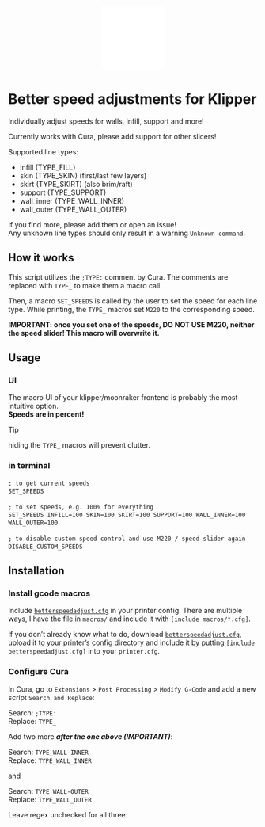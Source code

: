 <div align="center" width="100%">
  <picture>
    <source media="(prefers-color-scheme: dark)" srcset="./img/icon-light.svg" width="128">
    <source media="(prefers-color-scheme: light)" srcset="./img/icon-dark.svg" width="128">
    <img alt="" src="./img/icon-light.svg" width="128" />
  </picture>
</div>

# Better speed adjustments for Klipper

Individually adjust speeds for walls, infill, support and more!

Currently works with Cura, please add support for other slicers!

Supported line types:

- infill (TYPE_FILL)
- skin (TYPE_SKIN) (first/last few layers)
- skirt (TYPE_SKIRT) (also brim/raft)
- support (TYPE_SUPPORT)
- wall_inner (TYPE_WALL_INNER)
- wall_outer (TYPE_WALL_OUTER)

If you find more, please add them or open an issue! \
Any unknown line types should only result in a warning `Unknown command`.

## How it works

This script utilizes the `;TYPE:` comment by Cura.
The comments are replaced with `TYPE_` to make them a macro call.

Then, a macro `SET_SPEEDS` is called by the user to set the speed for each line type.
While printing, the `TYPE_` macros set `M220` to the corresponding speed.

**IMPORTANT: once you set one of the speeds, DO NOT USE M220,
neither the speed slider! This macro will overwrite it.**

## Usage

### UI

The macro UI of your klipper/moonraker frontend is probably the most intuitive option. \
**Speeds are in percent!**

> [!TIP]
> hiding the `TYPE_` macros will prevent clutter.

### in terminal

```
; to get current speeds
SET_SPEEDS

; to set speeds, e.g. 100% for everything
SET_SPEEDS INFILL=100 SKIN=100 SKIRT=100 SUPPORT=100 WALL_INNER=100 WALL_OUTER=100

; to disable custom speed control and use M220 / speed slider again
DISABLE_CUSTOM_SPEEDS
```

## Installation

### Install gcode macros

Include [`betterspeedadjust.cfg`](./betterspeedadjust.cfg) in your printer config.
There are multiple ways, I have the file in `macros/`
and include it with `[include macros/*.cfg]`.

If you don’t already know what to do, download [`betterspeedadjust.cfg`](./betterspeedadjust.cfg),
upload it to your printer’s config directory and include it by
putting `[include betterspeedadjust.cfg]` into your `printer.cfg`.

### Configure Cura

In Cura, go to `Extensions` > `Post Processing` > `Modify G-Code`
and add a new script `Search and Replace`:

Search: `;TYPE:` \
Replace: `TYPE_`

Add two more ***after the one above (IMPORTANT)***:

Search: `TYPE_WALL-INNER` \
Replace: `TYPE_WALL_INNER`

and

Search: `TYPE_WALL-OUTER` \
Replace: `TYPE_WALL_OUTER`

Leave regex unchecked for all three.
